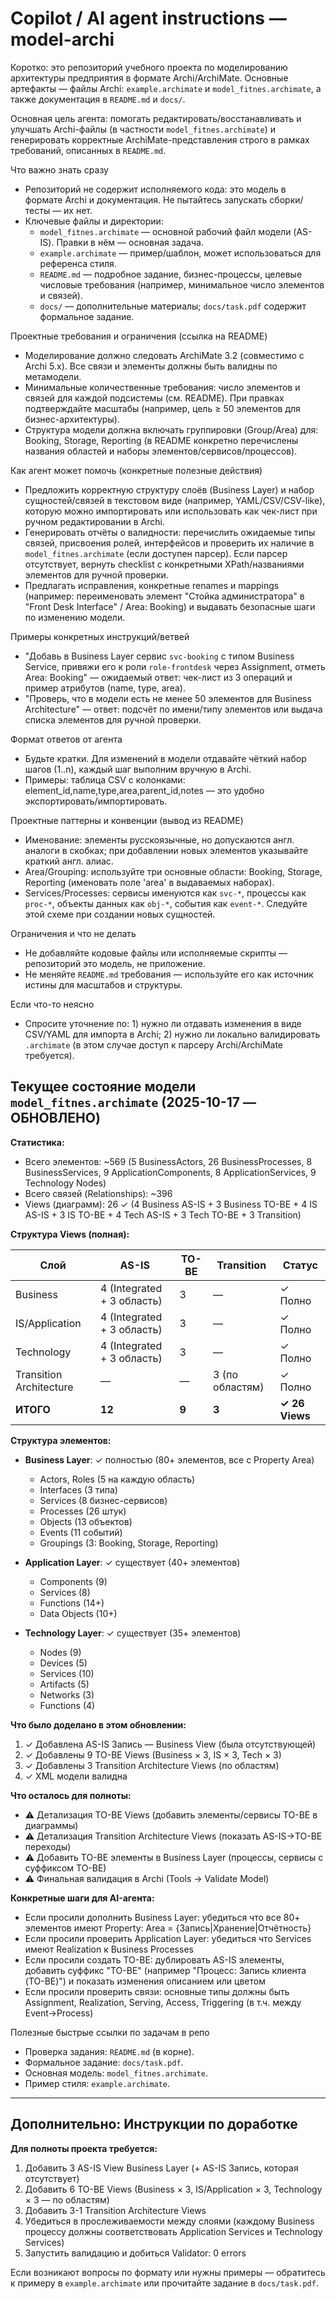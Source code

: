 <!--
Короткие инструкции для AI-агентов, помогающие быстро включиться в работу с этим репозиторием.
Файл сгенерирован автоматически на основе README.md и структуры репозитория.
-->

# Copilot / AI agent instructions — model-archi

Коротко: это репозиторий учебного проекта по моделированию архитектуры предприятия в формате Archi/ArchiMate. Основные артефакты — файлы Archi: `example.archimate` и `model_fitnes.archimate`, а также документация в `README.md` и `docs/`.

Основная цель агента: помогать редактировать/восстанавливать и улучшать Archi-файлы (в частности `model_fitnes.archimate`) и генерировать корректные ArchiMate-представления строго в рамках требований, описанных в `README.md`.

Что важно знать сразу
- Репозиторий не содержит исполняемого кода: это модель в формате Archi и документация. Не пытайтесь запускать сборки/тесты — их нет.
- Ключевые файлы и директории:
  - `model_fitnes.archimate` — основной рабочий файл модели (AS-IS). Правки в нём — основная задача.
  - `example.archimate` — пример/шаблон, может использоваться для референса стиля.
  - `README.md` — подробное задание, бизнес-процессы, целевые числовые требования (например, минимальное число элементов и связей).
  - `docs/` — дополнительные материалы; `docs/task.pdf` содержит формальное задание.

Проектные требования и ограничения (ссылка на README)
- Моделирование должно следовать ArchiMate 3.2 (совместимо с Archi 5.x). Все связи и элементы должны быть валидны по метамодели.
- Минимальные количественные требования: число элементов и связей для каждой подсистемы (см. README). При правках подтверждайте масштабы (например, цель ≥ 50 элементов для бизнес-архитектуры).
- Структура модели должна включать группировки (Group/Area) для: Booking, Storage, Reporting (в README конкретно перечислены названия областей и наборы элементов/сервисов/процессов).

Как агент может помочь (конкретные полезные действия)
- Предложить корректную структуру слоёв (Business Layer) и набор сущностей/связей в текстовом виде (например, YAML/CSV/CSV-like), которую можно импортировать или использовать как чек-лист при ручном редактировании в Archi.
- Генерировать отчёты о валидности: перечислить ожидаемые типы связей, присвоения ролей, интерфейсов и проверить их наличие в `model_fitnes.archimate` (если доступен парсер). Если парсер отсутствует, вернуть checklist с конкретными XPath/названиями элементов для ручной проверки.
- Предлагать исправления, конкретные renames и mappings (например: переименовать элемент "Стойка администратора" в "Front Desk Interface" / Area: Booking) и выдавать безопасные шаги по изменению модели.

Примеры конкретных инструкций/ветвей
- "Добавь в Business Layer сервис `svc-booking` с типом Business Service, привяжи его к роли `role-frontdesk` через Assignment, отметь Area: Booking" — ожидаемый ответ: чек-лист из 3 операций и пример атрибутов (name, type, area).
- "Проверь, что в модели есть не менее 50 элементов для Business Architecture" — ответ: подсчёт по имени/типу элементов или выдача списка элементов для ручной проверки.

Формат ответов от агента
- Будьте кратки. Для изменений в модели отдавайте чёткий набор шагов (1..n), каждый шаг выполним вручную в Archi.
- Примеры: таблица CSV с колонками: element_id,name,type,area,parent_id,notes — это удобно экспортировать/импортировать.

Проектные паттерны и конвенции (вывод из README)
- Именование: элементы русскоязычные, но допускаются англ. аналоги в скобках; при добавлении новых элементов указывайте краткий англ. алиас.
- Area/Grouping: используйте три основные области: Booking, Storage, Reporting (именовать поле 'area' в выдаваемых наборах).
- Services/Processes: сервисы именуются как `svc-*`, процессы как `proc-*`, объекты данных как `obj-*`, события как `event-*`. Следуйте этой схеме при создании новых сущностей.

Ограничения и что не делать
- Не добавляйте кодовые файлы или исполняемые скрипты — репозиторий это модель, не приложение.
- Не меняйте `README.md` требования — используйте его как источник истины для масштабов и структуры.

Если что-то неясно
- Спросите уточнение по: 1) нужно ли отдавать изменения в виде CSV/YAML для импорта в Archi; 2) нужно ли локально валидировать `.archimate` (в этом случае доступ к парсеру Archi/ArchiMate требуется).

## Текущее состояние модели `model_fitnes.archimate` (2025-10-17 — ОБНОВЛЕНО)

**Статистика:**
- Всего элементов: ~569 (5 BusinessActors, 26 BusinessProcesses, 8 BusinessServices, 9 ApplicationComponents, 8 ApplicationServices, 9 Technology Nodes)
- Всего связей (Relationships): ~396
- Views (диаграмм): 26 ✓ (4 Business AS-IS + 3 Business TO-BE + 4 IS AS-IS + 3 IS TO-BE + 4 Tech AS-IS + 3 Tech TO-BE + 3 Transition)

**Структура Views (полная):**

| Слой | AS-IS | TO-BE | Transition | Статус |
|------|-------|-------|-----------|--------|
| Business | 4 (Integrated + 3 область) | 3 | — | ✓ Полно |
| IS/Application | 4 (Integrated + 3 область) | 3 | — | ✓ Полно |
| Technology | 4 (Integrated + 3 область) | 3 | — | ✓ Полно |
| Transition Architecture | — | — | 3 (по областям) | ✓ Полно |
| **ИТОГО** | **12** | **9** | **3** | **✓ 26 Views** |

**Структура элементов:**
- **Business Layer**: ✓ полностью (80+ элементов, все с Property Area)
  - Actors, Roles (5 на каждую область)
  - Interfaces (3 типа)
  - Services (8 бизнес-сервисов)
  - Processes (26 штук)
  - Objects (13 объектов)
  - Events (11 событий)
  - Groupings (3: Booking, Storage, Reporting)
  
- **Application Layer**: ✓ существует (40+ элементов)
  - Components (9)
  - Services (8)
  - Functions (14+)
  - Data Objects (10+)
  
- **Technology Layer**: ✓ существует (35+ элементов)
  - Nodes (9)
  - Devices (5)
  - Services (10)
  - Artifacts (5)
  - Networks (3)
  - Functions (4)

**Что было доделано в этом обновлении:**
1. ✓ Добавлена AS-IS Запись — Business View (была отсутствующей)
2. ✓ Добавлены 9 TO-BE Views (Business × 3, IS × 3, Tech × 3)
3. ✓ Добавлены 3 Transition Architecture Views (по областям)
4. ✓ XML модели валидна

**Что осталось для полноты:**
- ⚠️ Детализация TO-BE Views (добавить элементы/сервисы TO-BE в диаграммы)
- ⚠️ Детализация Transition Architecture Views (показать AS-IS→TO-BE переходы)
- ⚠️ Добавить TO-BE элементы в Business Layer (процессы, сервисы с суффиксом TO-BE)
- ⚠️ Финальная валидация в Archi (Tools → Validate Model)

**Конкретные шаги для AI-агента:**
- Если просили дополнить Business Layer: убедиться что все 80+ элементов имеют Property: Area = {Запись|Хранение|Отчётность}
- Если просили проверить Application Layer: убедиться что Services имеют Realization к Business Processes
- Если просили создать TO-BE: дублировать AS-IS элементы, добавить суффикс "TO-BE" (например "Процесс: Запись клиента (TO-BE)") и показать изменения описанием или цветом
- Если просили проверить связи: основные типы должны быть Assignment, Realization, Serving, Access, Triggering (в т.ч. между Event→Process)

Полезные быстрые ссылки по задачам в репо
- Проверка задания: `README.md` (в корне).  
- Формальное задание: `docs/task.pdf`.  
- Основная модель: `model_fitnes.archimate`.  
- Пример стиля: `example.archimate`.  

---

## Дополнительно: Инструкции по доработке

**Для полноты проекта требуется:**
1. Добавить 3 AS-IS View Business Layer (+ AS-IS Запись, которая отсутствует)
2. Добавить 6 TO-BE Views (Business × 3, IS/Application × 3, Technology × 3 — по областям)
3. Добавить 3-1 Transition Architecture Views
4. Убедиться в прослеживаемости между слоями (каждому Business процессу должны соответствовать Application Services и Technology Services)
5. Запустить валидацию и добиться Validator: 0 errors

Если возникают вопросы по формату или нужны примеры — обратитесь к примеру в `example.archimate` или прочитайте задание в `docs/task.pdf`.

